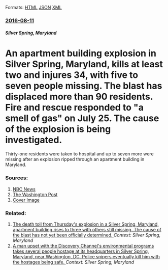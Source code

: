 
Formats: [HTML](/news/2016/08/11/an-apartment-building-explosion-in-silver-spring-maryland-kills-at-least-two-and-injures-34-with-five-to-seven-people-missing-the-blast.html)  [JSON](/news/2016/08/11/an-apartment-building-explosion-in-silver-spring-maryland-kills-at-least-two-and-injures-34-with-five-to-seven-people-missing-the-blast.json)  [XML](/news/2016/08/11/an-apartment-building-explosion-in-silver-spring-maryland-kills-at-least-two-and-injures-34-with-five-to-seven-people-missing-the-blast.xml)  

### [2016-08-11](/news/2016/08/11/index.md)

##### Silver Spring, Maryland
# An apartment building explosion in Silver Spring, Maryland, kills at least two and injures 34, with five to seven people missing. The blast has displaced more than 90 residents. Fire and rescue responded to "a smell of gas" on July 25. The cause of the explosion is being investigated. 

Thirty-one residents were taken to hospital and up to seven more were missing after an explosion ripped through an apartment building in Maryland.


### Sources:

1. [NBC News](http://www.nbcnews.com/news/us-news/maryland-apartment-explosion-30-hurt-7-missing-rubble-n628036)
2. [The Washington Post](https://www.washingtonpost.com/local/public-safety/firefighters-rescue-multiple-people-from-burning-apartment-complex/2016/08/11/42c76bb4-5f7a-11e6-af8e-54aa2e849447_story.html)
2. [Cover Image](https://media4.s-nbcnews.com/j/newscms/2016_32/1662506/160811-usnews-silverspring-explosion-ugc-tomhucker-650a_716b4e264eed2cd2e8f7993e0f589cf2.nbcnews-fp-1200-800.jpg)

### Related:

1. [The death toll from Thursday's explosion in a Silver Spring, Maryland, apartment building rises to three with others still missing. The cause of the blast has not yet been officially determined. ](/news/2016/08/13/the-death-toll-from-thursday-s-explosion-in-a-silver-spring-maryland-apartment-building-rises-to-three-with-others-still-missing-the-caus.md) _Context: Silver Spring, Maryland_
2. [A man upset with the Discovery Channel's environmental programs takes several people hostage at its headquarters in Silver Spring, Maryland, near Washington, DC. Police snipers eventually kill him with the hostages being safe. ](/news/2010/09/1/a-man-upset-with-the-discovery-channel-s-environmental-programs-takes-several-people-hostage-at-its-headquarters-in-silver-spring-maryland.md) _Context: Silver Spring, Maryland_
